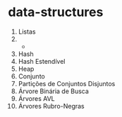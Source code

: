 # data-structures

1. Listas
2. -
3. Hash
4. Hash Estendível
5. Heap
6. Conjunto
7. Partições de Conjuntos Disjuntos
8. Árvore Binária de Busca
9. Árvores AVL
10. Árvores Rubro-Negras
